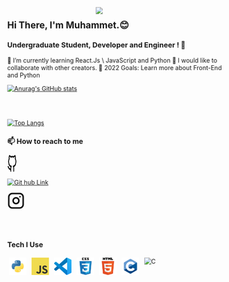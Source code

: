 <img src ="https://media.giphy.com/media/JlVkLKuxRSvLy/giphy.gif" align="right" width="300" heigh="250">

## Hi There, I'm Muhammet.:blush:

 ### Undergraduate Student, Developer and Engineer ! :information_desk_person: 

🌱 I’m currently learning React.Js \ JavaScript and Python 
👯 I would like to collaborate with other creators. 
🥅 2022 Goals: Learn more about Front-End and Python
 
 
 [![Anurag's GitHub stats](https://github-readme-stats.vercel.app/api?username=yldrmuhammet&show_icons=true&theme=merko)](https://github.com/yldrmuhammet)


 <br>
 <br>

 [![Top Langs](https://github-readme-stats.vercel.app/api/top-langs/?username=yldrmuhammet&layout=compact)](https://github.com/yldrmuhammet/github-readme-stats)


### 📫 How to reach to me 


<p>

<a href="https://github.com/yldrmuhammet" target="_blank" rel="noopener noreferrer"> <img src="./img/github-light.svg" alt="Git hub Link" height="40" style="vertical-align:top; margin:6px color:white" width= "22" > </a>

<a href="https:///www.linkedin.com/in/muhammet--yildirim" target="_blank" rel="noopener noreferrer"> <img src="./img/
linkedin-light.svg" alt="Git hub Link" height="40" style="vertical-align:top; margin:6px color:white" width= "22"> </a>

<a href="https://www.instagram.com/muhammetyldrm_" target="_blank" rel="noopener noreferrer" width= "22"> <img src="./img/instagram-light.svg" alt="Instagram" height="40" style="vertical-align:top; margin:4px color:white"> </a>
</p>

<br>
<br>


### Tech I Use

<p>
<img src="https://raw.githubusercontent.com/github/explore/80688e429a7d4ef2fca1e82350fe8e3517d3494d/topics/python/python.png" alt="Python" height="40" style="vertical-align:top; margin:4px">
<img src="https://raw.githubusercontent.com/github/explore/80688e429a7d4ef2fca1e82350fe8e3517d3494d/topics/javascript/javascript.png" alt="Javascript" height="40" style="vertical-align:top; margin:4px">
<img src="https://raw.githubusercontent.com/github/explore/80688e429a7d4ef2fca1e82350fe8e3517d3494d/topics/visual-studio-code/visual-studio-code.png" alt="VS Code" height="40" style="vertical-align:top; margin:4px">
 <img src="https://raw.githubusercontent.com/github/explore/80688e429a7d4ef2fca1e82350fe8e3517d3494d/topics/css/css.png" alt="CSS" height="40" style="vertical-align:top; margin:4px">
<img src="https://raw.githubusercontent.com/github/explore/80688e429a7d4ef2fca1e82350fe8e3517d3494d/topics/html/html.png" alt="Html" height="40" style="vertical-align:top; margin:4px">
<img src="https://raw.githubusercontent.com/github/explore/80688e429a7d4ef2fca1e82350fe8e3517d3494d/topics/c/c.png" alt="C" height="40" style="vertical-align:top; margin:4px">
<img src="https://cdn.jsdelivr.net/gh/devicons/devicon/icons/react/react-original.svg" alt="C" height="40" style="vertical-align:top; margin:4px">
</p>